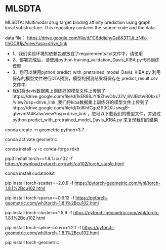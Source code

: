 # MLSDTA
MLSDTA: Multimodal drug target binding affinity prediction using graph local substructure. This repository contains the source code and the data.


data file： https://drive.google.com/file/d/1C6ddjehyGs8K3T1Ji_zNfk-tlhOC81jv/view?usp=drive_link

- 1、我们实验环境的依赖包都放在了requirements.txt文件中，请使用
- 2、部署完成后，请使用python training_validation_Davis_KIBA.py代码训练模型
- 3、您可以使用python predict_with_pretrained_model_Davis_KIBA.py 利用保存的模型文件进行DTA预测，模型的预测结果将保存在 predict_result.csv 文件中
- 我们将davis数据集上训练好的模型文件上传到了https://drive.google.com/file/d/1kER88JYI8ZhwObv32V_8VJBctwR0kxx7/view?usp=drive_link ,我们将kiba数据集上训练好的模型文件上传到了https://drive.google.com/file/d/1kI8ihfGguZP0OXUswgjB-gtwvmM4KaIw/view?usp=drive_link ，您可以下载我们的模型文件，并通过 python predict_with_pretrained_model_Davis_KIBA.py 来复现我们的结果



conda create -n geometric python=3.7

conda activate geometric

conda install -y -c conda-forge rdkit

pip3 install torch==1.8.1+cu102 -f https://download.pytorch.org/whl/cu102/torch_stable.html

conda install cudatoolkit

pip install torch-scatter==2.0.8 -f https://pytorch-geometric.com/whl/torch-1.8.1%2Bcu102.html

pip install torch-sparse==0.6.12 -f https://pytorch-geometric.com/whl/torch-1.8.1%2Bcu102.html

pip install torch-cluster==1.5.9 -f https://pytorch-geometric.com/whl/torch-1.8.1%2Bcu102.html

pip install torch-spline-conv==1.2.1 -f https://pytorch-geometric.com/whl/torch-1.8.1%2Bcu102.html


pip install torch-geometric


